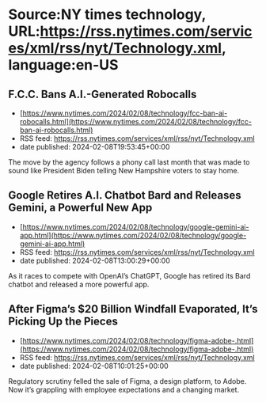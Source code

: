 # Source:NY times technology, URL:https://rss.nytimes.com/services/xml/rss/nyt/Technology.xml, language:en-US

## F.C.C. Bans A.I.-Generated Robocalls
 - [https://www.nytimes.com/2024/02/08/technology/fcc-ban-ai-robocalls.html](https://www.nytimes.com/2024/02/08/technology/fcc-ban-ai-robocalls.html)
 - RSS feed: https://rss.nytimes.com/services/xml/rss/nyt/Technology.xml
 - date published: 2024-02-08T19:53:45+00:00

The move by the agency follows a phony call last month that was made to sound like President Biden telling New Hampshire voters to stay home.

## Google Retires A.I. Chatbot Bard and Releases Gemini, a Powerful New App
 - [https://www.nytimes.com/2024/02/08/technology/google-gemini-ai-app.html](https://www.nytimes.com/2024/02/08/technology/google-gemini-ai-app.html)
 - RSS feed: https://rss.nytimes.com/services/xml/rss/nyt/Technology.xml
 - date published: 2024-02-08T13:00:29+00:00

As it races to compete with OpenAI’s ChatGPT, Google has retired its Bard chatbot and released a more powerful app.

## After Figma’s $20 Billion Windfall Evaporated, It’s Picking Up the Pieces
 - [https://www.nytimes.com/2024/02/08/technology/figma-adobe-.html](https://www.nytimes.com/2024/02/08/technology/figma-adobe-.html)
 - RSS feed: https://rss.nytimes.com/services/xml/rss/nyt/Technology.xml
 - date published: 2024-02-08T10:01:25+00:00

Regulatory scrutiny felled the sale of Figma, a design platform, to Adobe. Now it’s grappling with employee expectations and a changing market.

